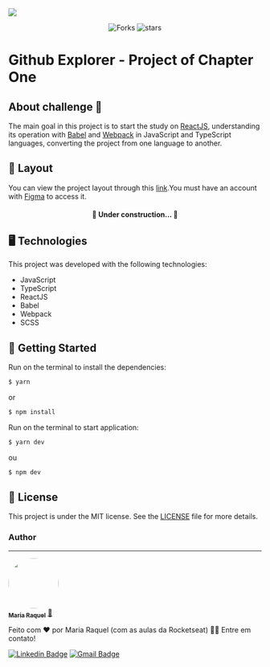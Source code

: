 <img src="https://www.notion.so/image/https%3A%2F%2Fs3-us-west-2.amazonaws.com%2Fsecure.notion-static.com%2F5d4520b6-4a30-4e39-8716-5e534a7bb5bc%2Fcover-reactjs.png?table=block&id=b9f0f025-c95b-4376-99d0-c3115f55b0f1&spaceId=08f749ff-d06d-49a8-a488-9846e081b224&width=1920&userId=&cache=v2" />

<p align='center'>
  <img src="https://img.shields.io/github/forks/M-RaquelCS/Github_Explorer?color=%23835afd" alt='Forks'/>
  <img src="https://img.shields.io/github/stars/M-RaquelCS/Github_Explorer?color=%23835afd" alt='stars'/>
</p>

# Github Explorer - Project of Chapter One

## About challenge 🤷
The main goal in this project is  to start the study on [ReactJS](https://reactjs.org/), understanding its operation with [Babel](https://babeljs.io/) and [Webpack](https://webpack.js.org/) in JavaScript and TypeScript languages, converting the project from one language to another.

## 🔖 Layout
You can view the project layout through this [link](https://www.figma.com/file/MBm28u83xcX7O3qvf3fOt2/Github-Explorer-(Copy)?node-id=0%3A1).You must have an account with [Figma](https://figma.com) to access it.
<h4 align="center"> 
	🚧 Under construction...  🚧
</h4>

## 🖥️ Technologies
This project was developed with the following technologies:
- JavaScript
- TypeScript
- ReactJS
- Babel
- Webpack
- SCSS

## 🚀 Getting Started
Run on the terminal to install the dependencies:
```bash
$ yarn
```
or
```bash
$ npm install
```
Run on the terminal to start application:
```bash
$ yarn dev
```
ou
```bash
$ npm dev
```
## 📃 License
This project is under the MIT license. See the [LICENSE](.github/LICENSE.md) file for more details.
### Author
---

<a href="https://blog.rocketseat.com.br/author/thiago/">
 <img style="border-radius: 50%;" src="https://avatars.githubusercontent.com/u/63611614?v=4" width="100px;" alt=""/>
 <br />
 <sub><b>Maria Raquel</b></sub></a> <a href="https://app.rocketseat.com.br/me/m-raquel" title="Rocketseat">🚀</a>

Feito com ❤️ por Maria Raquel (com as aulas da Rocketseat) 👋🏽 Entre em contato!

 [![Linkedin Badge](https://img.shields.io/badge/-Raquel-blue?style=flat-square&logo=Linkedin&logoColor=white&link=https://www.linkedin.com/in/maria-raquel-3b27531a5/)](https://www.linkedin.com/in/maria-raquel-3b27531a5/) [![Gmail Badge](https://img.shields.io/badge/-mrcs2@discente.ifpe.edu.br-c14438?style=flat-square&logo=Gmail&logoColor=white&link=mailto:mrcs2@discente.ifpe.edu.br)](mailto:mrcs2@discente.ifpe.edu.br)